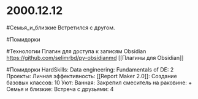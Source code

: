 # 2000.12.12

#Семья_и_близкие 
Встретился с другом.

#Помидорки

#Технологии 
Плагин для доступа к записям Obsidian
https://github.com/selimrbd/py-obsidianmd
[[Плагины для Obsidian]]

#Помидорки
HardSkills: Data engineering: Fundamentals of DE: 2
Проекты: Личная эффективность: [[Report Maker 2.0]]: Создание базовых классов: 10
Уют: Ванная: Закрепил смеситель на раковине: +
Семья и близкие: Встреча с друзьями: 4
